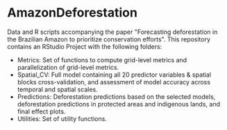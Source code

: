 # AmazonDeforestation
Data and R scripts accompanying the paper "Forecasting deforestation in the Brazilian Amazon to prioritize conservation efforts". This repository contains an RStudio Project with the following folders:

- Metrics: Set of functions to compute grid-level metrics and parallelization of grid-level metrics.
- Spatial_CV: Full model containing all 20 predictor variables & spatial blocks cross-validation, and assessment of model accuracy across temporal and spatial scales.
- Predictions: Deforestation predictions based on the selected models, deforestation predictions in protected areas and indigenous lands, and final effect plots.
- Utilities: Set of utility functions.
